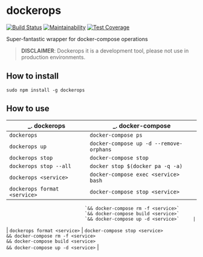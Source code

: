 # dockerops

[![Build Status](https://travis-ci.org/javanile-bot/dockerops.svg?branch=master)](https://travis-ci.org/javanile-bot/dockerops)
[![Maintainability](https://api.codeclimate.com/v1/badges/0d76f0f853fa588d8a53/maintainability)](https://codeclimate.com/github/javanile-bot/dockerops/maintainability)
[![Test Coverage](https://api.codeclimate.com/v1/badges/0d76f0f853fa588d8a53/test_coverage)](https://codeclimate.com/github/javanile-bot/dockerops/test_coverage)

Super-fantastic wrapper for docker-compose operations

> **DISCLAIMER**: Dockerops it is a development tool, please not use in production environments.

## How to install

```
sudo npm install -g dockerops
```

## How to use

|_. dockerops                  |_. docker-compose                        |
|------------------------------|-----------------------------------------|
| `dockerops`                  | `docker-compose ps`                     |
| `dockerops up`               | `docker-compose up -d --remove-orphans` |
| `dockerops stop`             | `docker-compose stop`                   |
| `dockerops stop --all`       | `docker stop $(docker pa -q -a)`        |
| `dockerops <service>`        | `docker-compose exec <service> bash`    |
| `dockerops format <service>` | `docker-compose stop <service>`          
                                 `&& docker-compose rm -f <service>`      
                                 `&& docker-compose build <service>`      
                                 `&& docker-compose up -d <service>`     |
| `dockerops format <service>` | `docker-compose stop <service>`          
                                 `&& docker-compose rm -f <service>`      
                                 `&& docker-compose build <service>`      
                                 `&& docker-compose up -d <service>`     |
